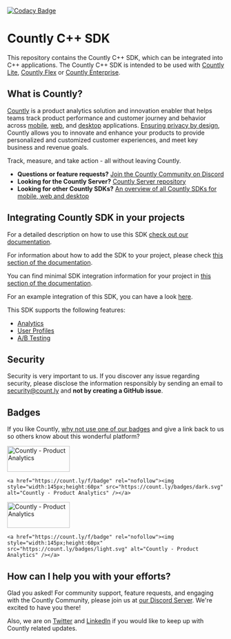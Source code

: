[![Codacy Badge](https://app.codacy.com/project/badge/Grade/f3268a85b0034b68aa4fc47c9dce596c)](https://www.codacy.com/gh/Countly/countly-sdk-cpp/dashboard?utm_source=github.com&amp;utm_medium=referral&amp;utm_content=Countly/countly-sdk-cpp&amp;utm_campaign=Badge_Grade)

# Countly C++ SDK

This repository contains the Countly C++ SDK, which can be integrated into C++ applications. The Countly C++ SDK is intended to be used with [Countly Lite](https://countly.com/lite), [Countly Flex](https://countly.com/flex) or [Countly Enterprise](https://countly.com/enterprise).

## What is Countly?
[Countly](https://count.ly) is a product analytics solution and innovation enabler that helps teams track product performance and customer journey and behavior across [mobile](https://count.ly/mobile-analytics), [web](https://count.ly/web-analytics),
and [desktop](https://count.ly/desktop-analytics) applications. [Ensuring privacy by design](https://count.ly/privacy-by-design), Countly allows you to innovate and enhance your products to provide personalized and customized customer experiences, and meet key business and revenue goals.

Track, measure, and take action - all without leaving Countly.

* **Questions or feature requests?** [Join the Countly Community on Discord](https://discord.gg/countly)
* **Looking for the Countly Server?** [Countly Server repository](https://github.com/Countly/countly-server)
* **Looking for other Countly SDKs?** [An overview of all Countly SDKs for mobile, web and desktop](https://support.count.ly/hc/en-us/articles/360037236571-Downloading-and-Installing-SDKs#officially-supported-sdks)

## Integrating Countly SDK in your projects

For a detailed description on how to use this SDK [check out our documentation](https://support.count.ly/hc/en-us/articles/4416163384857-C-).

For information about how to add the SDK to your project, please check [this section of the documentation](https://support.count.ly/hc/en-us/articles/4416163384857-C-#adding-the-sdk-to-the-project).

You can find minimal SDK integration information for your project in [this section of the documentation](https://support.count.ly/hc/en-us/articles/4416163384857-C-#minimal-setup).

For an example integration of this SDK, you can have a look [here](https://github.com/Countly/countly-sdk-cpp/tree/master/examples).

This SDK supports the following features:
* [Analytics](https://support.count.ly/hc/en-us/articles/4431589003545-Analytics)
* [User Profiles](https://support.count.ly/hc/en-us/articles/4403281285913-User-Profiles)
* [A/B Testing](https://support.count.ly/hc/en-us/articles/4416496362393-A-B-Testing-)

## Security
Security is very important to us. If you discover any issue regarding security, please disclose the information responsibly by sending an email to security@count.ly and **not by creating a GitHub issue**.

## Badges
If you like Countly, [why not use one of our badges](https://count.ly/brand-assets) and give a link back to us so others know about this wonderful platform?

<a href="https://count.ly/f/badge" rel="nofollow"><img style="width:145px;height:60px" src="https://count.ly/badges/dark.svg?v2" alt="Countly - Product Analytics" /></a>

```JS
<a href="https://count.ly/f/badge" rel="nofollow"><img style="width:145px;height:60px" src="https://count.ly/badges/dark.svg" alt="Countly - Product Analytics" /></a>
```

<a href="https://count.ly/f/badge" rel="nofollow"><img style="width:145px;height:60px" src="https://count.ly/badges/light.svg?v2" alt="Countly - Product Analytics" /></a>

```JS
<a href="https://count.ly/f/badge" rel="nofollow"><img style="width:145px;height:60px" src="https://count.ly/badges/light.svg" alt="Countly - Product Analytics" /></a>
```

## How can I help you with your efforts?
Glad you asked! For community support, feature requests, and engaging with the Countly Community, please join us at [our Discord Server](https://discord.gg/countly). We're excited to have you there!

Also, we are on [Twitter](https://twitter.com/gocountly) and [LinkedIn](https://www.linkedin.com/company/countly) if you would like to keep up with Countly related updates.
